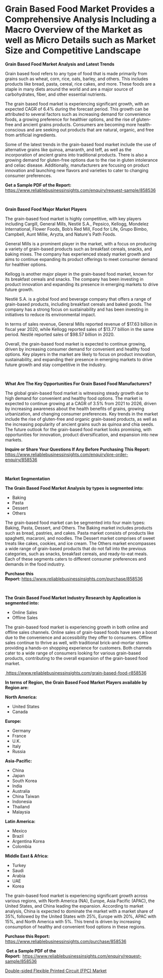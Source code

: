 <p><h1>Grain Based Food Market Provides a Comprehensive Analysis Including a Macro Overview of the Market as well as Micro Details such as Market Size and Competitive Landscape</h1></p><p><strong>Grain Based Food Market Analysis and Latest Trends</strong></p>
<p><p>Grain based food refers to any type of food that is made primarily from grains such as wheat, corn, rice, oats, barley, and others. This includes products like bread, pasta, cereal, rice cakes, and more. These foods are a staple in many diets around the world and are a major source of carbohydrates, fiber, and other essential nutrients.</p><p>The grain based food market is experiencing significant growth, with an expected CAGR of 6.4% during the forecast period. This growth can be attributed to several factors such as increasing demand for convenience foods, a growing preference for healthier options, and the rise of gluten-free and ancient grains products. Consumers are becoming more health-conscious and are seeking out products that are natural, organic, and free from artificial ingredients.</p><p>Some of the latest trends in the grain-based food market include the use of alternative grains like quinoa, amaranth, and teff, as well as the incorporation of ancient grains into traditional products. There is also a growing demand for gluten-free options due to the rise in gluten intolerance and celiac disease. Additionally, manufacturers are focusing on product innovation and launching new flavors and varieties to cater to changing consumer preferences.</p></p>
<p><strong>Get a Sample PDF of the Report:&nbsp;</strong> <a href="https://www.reliablebusinessinsights.com/enquiry/request-sample/858536">https://www.reliablebusinessinsights.com/enquiry/request-sample/858536</a></p>
<p>&nbsp;</p>
<p><strong>Grain Based Food Major Market Players</strong></p>
<p><p>The grain-based food market is highly competitive, with key players including Cargill, General Mills, Nestlé S.A., Pepsico, Kellogg, Mondelez International, Flower Foods, Bob’s Red Mill, Food for Life, Grupo Bimbo, Campbell, Aunt Millie, Aryzta, and Nature's Path Foods.</p><p>General Mills is a prominent player in the market, with a focus on producing a variety of grain-based products such as breakfast cereals, snacks, and baking mixes. The company has experienced steady market growth and aims to continue expanding its product offerings to meet consumer demand for healthier options.</p><p>Kellogg is another major player in the grain-based food market, known for its breakfast cereals and snacks. The company has been investing in product innovation and expanding its presence in emerging markets to drive future growth.</p><p>Nestlé S.A. is a global food and beverage company that offers a range of grain-based products, including breakfast cereals and baked goods. The company has a strong focus on sustainability and has been investing in initiatives to reduce its environmental impact.</p><p>In terms of sales revenue, General Mills reported revenue of $17.63 billion in fiscal year 2020, while Kellogg reported sales of $13.77 billion in the same period. Nestlé reported sales of $98.57 billion in 2020.</p><p>Overall, the grain-based food market is expected to continue growing, driven by increasing consumer demand for convenient and healthy food options. Key players in the market are likely to focus on product innovation, sustainability, and expanding their presence in emerging markets to drive future growth and stay competitive in the industry.</p></p>
<p>&nbsp;</p>
<p><strong>What Are The Key Opportunities For Grain Based Food Manufacturers?</strong></p>
<p><p>The global grain-based food market is witnessing steady growth due to high demand for convenient and healthy food options. The market is expected to continue growing at a CAGR of 3.5% from 2021 to 2026, driven by increasing awareness about the health benefits of grains, growing urbanization, and changing consumer preferences. Key trends in the market include the rise of gluten-free and organic grain-based products, as well as the increasing popularity of ancient grains such as quinoa and chia seeds. The future outlook for the grain-based food market looks promising, with opportunities for innovation, product diversification, and expansion into new markets.</p></p>
<p><strong>Inquire or Share Your Questions If Any Before Purchasing This Report:</strong> <a href="https://www.reliablebusinessinsights.com/enquiry/pre-order-enquiry/858536">https://www.reliablebusinessinsights.com/enquiry/pre-order-enquiry/858536</a></p>
<p>&nbsp;</p>
<p><strong>Market Segmentation</strong></p>
<p><strong>The Grain Based Food Market Analysis by types is segmented into:</strong></p>
<p><ul><li>Baking</li><li>Pasta</li><li>Dessert</li><li>Others</li></ul></p>
<p><p>The grain-based food market can be segmented into four main types: Baking, Pasta, Dessert, and Others. The Baking market includes products such as bread, pastries, and cakes. Pasta market consists of products like spaghetti, macaroni, and noodles. The Dessert market comprises of sweet treats like cakes, cookies, and ice cream. The Others market encompasses a wide range of grain-based products that do not fall into the previous categories, such as snacks, breakfast cereals, and ready-to-eat meals. Each of these segments caters to different consumer preferences and demands in the food industry.</p></p>
<p><strong>Purchase this Report:&nbsp;</strong><a href="https://www.reliablebusinessinsights.com/purchase/858536">https://www.reliablebusinessinsights.com/purchase/858536</a></p>
<p>&nbsp;</p>
<p><strong>The Grain Based Food Market Industry Research by Application is segmented into:</strong></p>
<p><ul><li>Online Sales</li><li>Offline Sales</li></ul></p>
<p><p>The grain-based food market is experiencing growth in both online and offline sales channels. Online sales of grain-based foods have seen a boost due to the convenience and accessibility they offer to consumers. Offline sales continue to thrive as well, with traditional brick-and-mortar stores providing a hands-on shopping experience for customers. Both channels cater to a wide range of consumers looking for various grain-based products, contributing to the overall expansion of the grain-based food market.</p></p>
<p><a href="https://www.reliablebusinessinsights.com/grain-based-food-r858536">&nbsp;https://www.reliablebusinessinsights.com/grain-based-food-r858536</a></p>
<p><strong>In terms of Region, the Grain Based Food Market Players available by Region are:</strong></p>
<p>
    <p> <strong> North America: </strong>
        <ul>
            <li>United States</li>
            <li>Canada</li>
        </ul>
        </p> 
    <p> <strong> Europe: </strong>
        <ul>
            <li>Germany</li>
            <li>France</li>
            <li>U.K.</li>
            <li>Italy</li>
            <li>Russia</li>
        </ul>
        </p> 
    <p> <strong> Asia-Pacific: </strong>
        <ul>
            <li>China</li>
            <li>Japan</li>
            <li>South Korea</li>
            <li>India</li>
            <li>Australia</li>
            <li>China Taiwan</li>
            <li>Indonesia</li>
            <li>Thailand</li>
            <li>Malaysia</li>
        </ul>
        </p> 
    <p> <strong> Latin America: </strong>
        <ul>
            <li>Mexico</li>
            <li>Brazil</li>
            <li>Argentina Korea</li>
            <li>Colombia</li>
        </ul>
        </p> 
    <p> <strong> Middle East & Africa: </strong>
        <ul>
            <li>Turkey</li>
            <li>Saudi</li>
            <li>Arabia</li>
            <li>UAE</li>
            <li>Korea</li>
        </ul>
    </p>
    </p>
<p><p>The grain-based food market is experiencing significant growth across various regions, with North America (NA), Europe, Asia Pacific (APAC), the United States, and China leading the expansion. According to market analysis, China is expected to dominate the market with a market share of 35%, followed by the United States with 25%, Europe with 20%, APAC with 15%, and North America with 5%. This trend is driven by increasing consumption of healthy and convenient food options in these regions.</p></p>
<p><strong>Purchase this Report: </strong><a href="https://www.reliablebusinessinsights.com/purchase/858536">https://www.reliablebusinessinsights.com/purchase/858536</a></p>
<p>&nbsp;<strong>Get a Sample PDF of the Report:&nbsp;&nbsp;</strong><a href="https://www.reliablebusinessinsights.com/enquiry/request-sample/858536">https://www.reliablebusinessinsights.com/enquiry/request-sample/858536</a></p>
<p><strong></strong></p>
<p><p><a href="https://github.com/mbisetmhermsr/Market-Research-Report-List-3/blob/main/double-sided-flexible-printed-circuit-fpc-market.md">Double-sided Flexible Printed Circuit (FPC) Market</a></p></p>